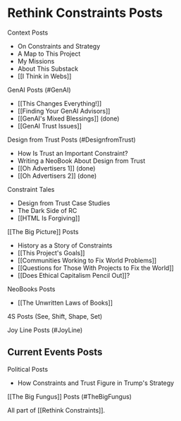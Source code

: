 # Rethink Constraints Posts

Context Posts
- On Constraints and Strategy 
- A Map to This Project 
- My Missions
- About This Substack
- [[I Think in Webs]] 

GenAI Posts (#GenAI)
- [[This Changes Everything!]] 
- [[Finding Your GenAI Advisors]] 
- [[GenAI's Mixed Blessings]] (done) 
- [[GenAI Trust Issues]] 

Design from Trust Posts (#DesignfromTrust)
- How Is Trust an Important Constraint? 
- Writing a NeoBook About Design from Trust 
- [[Oh Advertisers 1]] (done) 
- [[Oh Advertisers 2]] (done) 

Constraint Tales 
- Design from Trust Case Studies 
- The Dark Side of RC 
- [[HTML Is Forgiving]] 

[[The Big Picture]] Posts
- History as a Story of Constraints 
- [[This Project's Goals]] 
- [[Communities Working to Fix World Problems]] 
- [[Questions for Those With Projects to Fix the World]] 
- [[Does Ethical Capitalism Pencil Out]]? 

NeoBooks Posts
- [[The Unwritten Laws of Books]] 

4S Posts (See, Shift, Shape, Set)

Joy Line Posts (#JoyLine) 

Current Events Posts 
- 

Political Posts 
- How Constraints and Trust Figure in Trump's Strategy 

[[The Big Fungus]] Posts (#TheBigFungus)


All part of [[Rethink Constraints]].